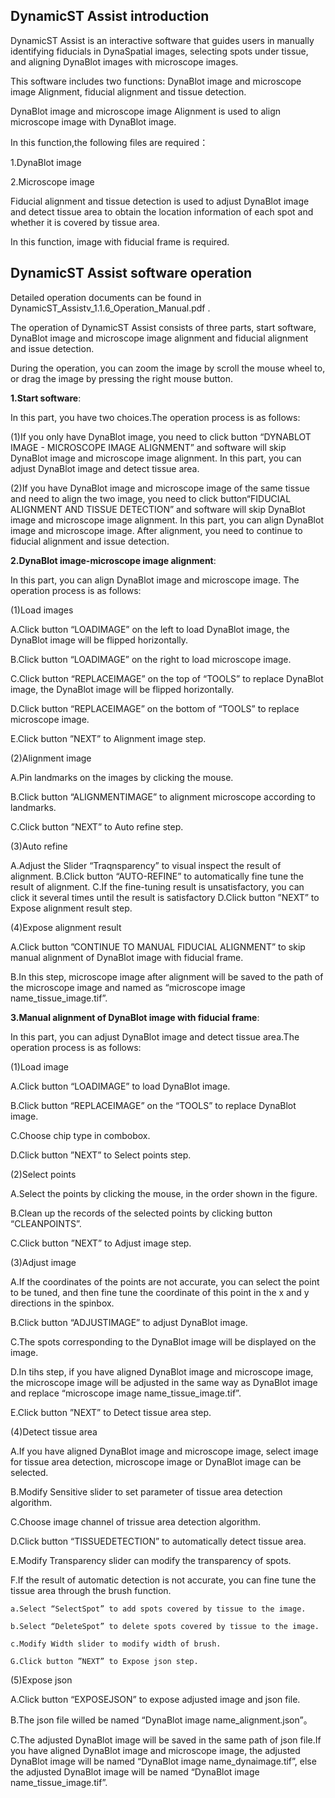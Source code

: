 DynamicST Assist introduction
---



DynamicST Assist is an interactive software that guides users in manually identifying fiducials in DynaSpatial images, selecting spots under tissue, and aligning DynaBlot images with microscope images. 

This software includes two functions: DynaBlot image and microscope image Alignment, fiducial alignment and tissue detection.

DynaBlot image and microscope image Alignment is used to align microscope image with DynaBlot image.

In this function,the following files are required：

1.DynaBlot image

2.Microscope image

Fiducial alignment and tissue detection is used to adjust DynaBlot image and detect tissue area to obtain the location information of each spot and whether it is covered by tissue area.

In this function, image with fiducial frame is required.

DynamicST Assist software operation
---

Detailed operation documents can be found in DynamicST_Assistv_1.1.6_Operation_Manual.pdf .

The operation of DynamicST Assist consists of three parts, start software, DynaBlot image and microscope image alignment and fiducial alignment and issue detection.

During the operation, you can  zoom the image by scroll the mouse wheel to, or drag the image by pressing the right mouse button.

**1.Start software**:

In this part, you have two choices.The operation process is as follows:

(1)If you only have DynaBlot image, you need to click button “DYNABLOT IMAGE - MICROSCOPE IMAGE ALIGNMENT” and software will skip DynaBlot image and microscope image alignment. In this part, you can adjust DynaBlot image and detect tissue area.

(2)If you have DynaBlot image and microscope image of the same tissue and need to align the two image, you need to click button“FIDUCIAL ALIGNMENT AND TISSUE DETECTION” and software will skip DynaBlot image and microscope image alignment. In this part, you can align DynaBlot image and microscope image. After alignment, you need to continue to fiducial alignment and issue detection.


**2.DynaBlot image-microscope image alignment**:

In this part, you can align DynaBlot image and microscope image. The operation process is as follows:

(1)Load images

  A.Click button “LOADIMAGE” on the left to load DynaBlot image, the DynaBlot image will be flipped horizontally.
  
  B.Click button “LOADIMAGE” on the right to load microscope image.
  
  C.Click button “REPLACEIMAGE” on the top of “TOOLS” to replace DynaBlot image, the DynaBlot image will be flipped horizontally.
  
  D.Click button “REPLACEIMAGE” on the bottom of “TOOLS” to replace microscope image.
  
  E.Click button ”NEXT” to Alignment image step.
  
  
(2)Alignment image

  A.Pin landmarks on the images by clicking the mouse.
  
  B.Click button “ALIGNMENTIMAGE” to alignment microscope according to landmarks.
  
  C.Click button ”NEXT” to Auto refine step.
  
  
(3)Auto refine

  A.Adjust the Slider “Traqnsparency” to visual inspect the result of alignment.
  B.Click button “AUTO-REFINE” to automatically fine tune the result of alignment.
  C.If the fine-tuning result is unsatisfactory, you can click it several times until the result is satisfactory
  D.Click button ”NEXT” to Expose alignment result step.
  
  
(4)Expose alignment result

  A.Click button ”CONTINUE TO MANUAL FIDUCIAL ALIGNMENT” to skip manual alignment of DynaBlot image with fiducial frame.
  
  B.In this step, microscope image after alignment will be saved to the path of the microscope image and named as “microscope image name_tissue_image.tif”.
  

**3.Manual alignment of DynaBlot image with fiducial frame**:

In this part, you can adjust DynaBlot image and detect tissue area.The operation process is as follows:

(1)Load image

  A.Click button “LOADIMAGE” to load DynaBlot image.
  
  B.Click button “REPLACEIMAGE” on the “TOOLS” to replace DynaBlot image.
  
  C.Choose chip type in combobox.
  
  D.Click button ”NEXT” to Select points step.
  
  

(2)Select points

  A.Select the points by clicking the mouse, in the order shown in the figure.
  
  B.Clean up the records of the selected points by clicking button “CLEANPOINTS”.
  
  C.Click button ”NEXT” to Adjust image step.
  

(3)Adjust image

  A.If the coordinates of the points are not accurate, you can select the point to be tuned, and then fine tune the coordinate of this point in the x and y directions in the spinbox.
  
  B.Click button “ADJUSTIMAGE” to adjust DynaBlot image.
  
  C.The spots corresponding to the DynaBlot image will be displayed on the image.
  
  D.In tihs step, if you have aligned DynaBlot image and microscope image, the microscope image will be adjusted in the same way as DynaBlot image and replace “microscope image name_tissue_image.tif”.
  
  E.Click button ”NEXT” to Detect tissue area step.
  

(4)Detect tissue area

  A.If you have aligned DynaBlot image and microscope image, select image for tissue area detection, microscope image or DynaBlot image can be selected.
  
  B.Modify Sensitive slider to set parameter of tissue area detection algorithm.
  
  C.Choose image channel of trissue area detection algorithm.
  
  D.Click button “TISSUEDETECTION” to automatically detect tissue area.
  
  E.Modify Transparency slider can modify the transparency of spots.
  
  F.If the result of automatic detection is not accurate, you can fine tune the tissue area through the brush function.
  
    a.Select “SelectSpot” to add spots covered by tissue to the image.
    
    b.Select “DeleteSpot” to delete spots covered by tissue to the image.
    
    c.Modify Width slider to modify width of brush.
    
    G.Click button ”NEXT” to Expose json step.
    

(5)Expose json

  A.Click button “EXPOSEJSON” to expose adjusted image and json file.
  
  B.The json file willed be named “DynaBlot image name_alignment.json”。
  
  C.The adjusted DynaBlot image will be saved in the same path of json file.If you have aligned DynaBlot image and microscope image, the adjusted DynaBlot image will be named “DynaBlot image name_dynaimage.tif”, else the adjusted DynaBlot image will be named “DynaBlot image name_tissue_image.tif”.






